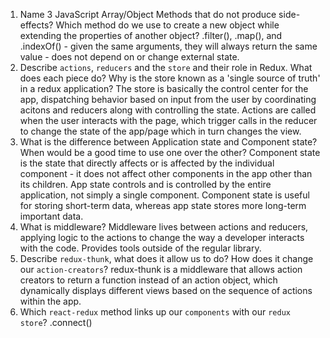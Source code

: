1.  Name 3 JavaScript Array/Object Methods that do not produce side-effects? Which method do we use to create a new object while extending the properties of another object?
  .filter(), .map(), and .indexOf() - given the same arguments, they will always return the same value - does not depend on or change external state.
1.  Describe `actions`, `reducers` and the `store` and their role in Redux. What does each piece do? Why is the store known as a 'single source of truth' in a redux application?
  The store is basically the control center for the app, dispatching behavior based on input from the user by coordinating acitons and reducers along with controlling the state. Actions are called when the user interacts with the page, which trigger calls in the reducer to change the state of the app/page which in turn changes the view.
1.  What is the difference between Application state and Component state? When would be a good time to use one over the other?
  Component state is the state that directly affects or is affected by the individual component - it does not affect other components in the app other than its children. App state controls and is controlled by the entire application, not simply a single component. Component state is useful for storing short-term data, whereas app state stores more long-term important data.
1.  What is middleware?
  Middleware lives between actions and reducers, applying logic to the actions to change the way a developer interacts with the code. Provides tools outside of the regular library.
1.  Describe `redux-thunk`, what does it allow us to do? How does it change our `action-creators`?
  redux-thunk is a middleware that allows action creators to return a function instead of an action object, which dynamically displays different views based on the sequence of actions within the app.
1.  Which `react-redux` method links up our `components` with our `redux store`?
  .connect()
